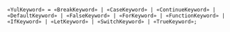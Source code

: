 <!-- This file is generated automatically by infrastructure scripts. Please don't edit by hand. -->

<!-- markdownlint-disable first-line-h1 -->

```{ .ebnf .slang-ebnf #YulKeyword }
«YulKeyword» = «BreakKeyword» | «CaseKeyword» | «ContinueKeyword» | «DefaultKeyword» | «FalseKeyword» | «ForKeyword» | «FunctionKeyword» | «IfKeyword» | «LetKeyword» | «SwitchKeyword» | «TrueKeyword»;
```
